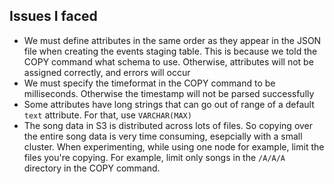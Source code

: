 


## Issues I faced
* We must define attributes in the same order as they appear in the JSON file when creating the events staging table. This is because we told the COPY command what schema to use. Otherwise, attributes will not be assigned correctly, and errors will occur
* We must specify the timeformat in the COPY command to be milliseconds. Otherwise the timestamp will not be parsed successfully
* Some attributes have long strings that can go out of range of a default `text` attribute. For that, use `VARCHAR(MAX)`
* The song data in S3 is distributed across lots of files. So copying over the entire song data is very time consuming, esepcially with a small cluster. When experimenting, while using one node for example, limit the files you're copying. For example, limit only songs in the `/A/A/A` directory in the COPY command. 
